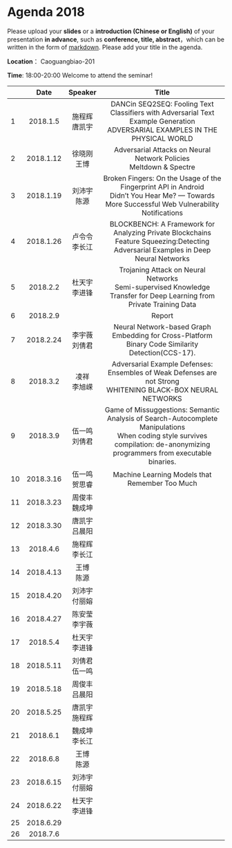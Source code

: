 # Agenda 2018
Please upload your **slides** or a **introduction (Chinese or English)** of your presentation **in advance**,
such as **conference, title, abstract**，which can be written in the form of [markdown](http://sspai.com/25137). Please add your title in the agenda.

**Location**： Caoguangbiao-201

**Time**: 18:00-20:00  Welcome to attend the seminar!

||Date|Speaker|Title|
|---|:---:|:---:|:---:|
|1|2018.1.5|施程辉 <br> 唐凯宇|DANCin SEQ2SEQ: Fooling Text Classifiers with Adversarial Text Example Generation <br>ADVERSARIAL EXAMPLES IN THE PHYSICAL WORLD|
|2|2018.1.12|徐晓刚 <br> 王博|Adversarial Attacks on Neural Network Policies <br> Meltdown & Spectre|
|3|2018.1.19|刘沛宇 <br> 陈源|Broken Fingers: On the Usage of the Fingerprint API in Android <br> Didn’t You Hear Me? — Towards More Successful Web Vulnerability Notifications |
|4|2018.1.26|卢令令 <br> 李长江|BLOCKBENCH: A Framework for Analyzing Private Blockchains <br>  Feature Squeezing:Detecting Adversarial Examples in Deep Neural Networks|
|5|2018.2.2|杜天宇 <br> 李进锋|Trojaning Attack on Neural Networks<br> Semi-supervised Knowledge Transfer for Deep Learning from Private Training Data|
|6|2018.2.9| <br> | Report
|7|2018.2.24|李宇薇 <br> 刘倩君| Neural Network-based Graph Embedding for Cross-Platform Binary Code Similarity Detection(CCS-17).
|8|2018.3.2|凌祥 <br>李旭嵘 |Adversarial Example Defenses: Ensembles of Weak Defenses are not Strong <br>WHITENING BLACK-BOX NEURAL NETWORKS
|9|2018.3.9 |伍一鸣 <br>刘倩君| Game of Missuggestions: Semantic Analysis of Search-Autocomplete Manipulations<br>When coding style survives compilation: de-anonymizing programmers from executable binaries.
|10|2018.3.16|伍一鸣 <br> 贺思睿| Machine Learning Models that Remember Too Much
|11|2018.3.23|周俊丰 <br> 魏成坤| 
|12|2018.3.30|唐凯宇<br>吕晨阳|
|13|2018.4.6| 施程辉<br>李长江|
|14|2018.4.13|王博<br>陈源|
|15|2018.4.20|刘沛宇<br>付丽嫆|
|16|2018.4.27|陈安莹<br>李宇薇|
|17|2018.5.4|杜天宇<br>李进锋|
|18|2018.5.11|刘倩君<br>伍一鸣|
|19|2018.5.18|周俊丰<br>吕晨阳|
|20|2018.5.25|唐凯宇<br>施程辉|
|21|2018.6.1|魏成坤<br>李长江|
|22|2018.6.8|王博<br>陈源|
|23|2018.6.15|刘沛宇<br>付丽嫆|
|24|2018.6.22|杜天宇<br>李进锋|
|25|2018.6.29|<br>|
|26|2018.7.6|<br>|

